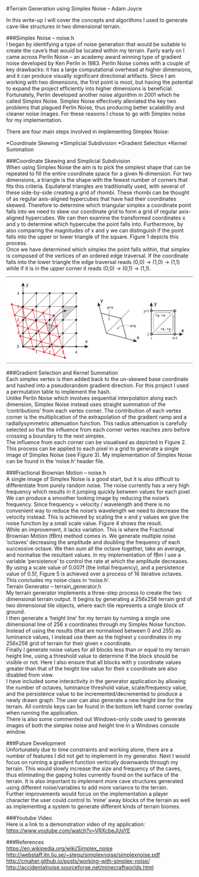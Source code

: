 #Terrain Generation using Simplex Noise – Adam Joyce

In this write-up I will cover the concepts and algorithms I used to generate cave-like structures in two dimensional terrain. 

###Simplex Noise – noise.h  
I began by identifying a type of noise generation that would be suitable to create the cave’s that would be located within my terrain.  Fairly early on I came across Perlin Noise – an academy award winning type of gradient noise developed by Ken Perlin in 1983.  Perlin Noise comes with a couple of key drawbacks: it has a large computational overhead at higher dimensions, and it can produce visually significant directional artifacts.  Since I am working with two dimensions, the first point is moot, but having the potential to expand the project efficiently into higher dimensions is beneficial.  Fortunately, Perlin developed another noise algorithm in 2001 which he called Simplex Noise.  Simplex Noise effectively alleviated the key two problems that plagued Perlin Noise, thus producing better scalability and cleaner noise images.  For these reasons I chose to go with Simplex noise for my implementation.  

There are four main steps involved in implementing Simplex Noise: 

*Coordinate Skewing
*Simplicial Subdivision
*Gradient Selection 
*Kernel Summation  

###Coordinate Skewing and Simplicial Subdivision  
When using Simplex Noise the aim is to pick the simplest shape that can be repeated to fill the entire coordinate space for a given N-dimension.  For two dimensions, a triangle is the shape with the fewest number of corners that fits this criteria.  Equilateral triangles are traditionally used, with several of these side-by-side creating a grid of rhombi.  These rhombi can be thought of as regular axis-aligned hypercubes that have had their coordinates skewed.  Therefore to determine which triangular simplex a coordinate point falls into we need to skew our coordinate grid to form a grid of regular axis-aligned hypercubes.  We can then examine the transformed coordinates x and y to determine which hypercube the point falls into.  Furthermore, by also comparing the magnitudes of x and y we can distinguish if the point falls into the upper or lower triangle of the square.  Figure 1 depicts this process.   
Once we have determined which simplex the point falls within, that simplex is composed of the vertices of an ordered edge traversal.  If the coordinate falls into the lower triangle the edge traversal reads (0,0) -> (1,0) -> (1,1) while if it is in the upper corner it reads (0,0) -> (0,1) -> (1,1).  

![Coordinate Skewing](https://raw.githubusercontent.com/adamjoyce/octet/terrain/octet/src/examples/terrain_generator/Images/coord_sewing.PNG "Coordinate Skewing")
   
###Gradient Selection and Kernel Summation  
Each simplex vertex is then added back to the un-skewed base coordinate and hashed into a pseudorandom gradient direction.  For this project I used a permutation table to implement the hash.  
Unlike Perlin Noise which involves sequential interpolation along each dimension, Simplex Noise instead uses straight summation of the ‘contributions’ from each vertex corner.  The contribution of each vertex corner is the multiplication of the extrapolation of the gradient ramp and a radiallysymmetric attenuation function.  This radius attenuation is carefully selected so that the influence from each corner vertex reaches zero before crossing a boundary to the next simplex.  
The influence from each corner can be visualised as depicted in Figure 2.  
This process can be applied to each pixel in a grid to generate a single image of Simplex Noise (see Figure 3).  My implementation of Simplex Noise can be found in the ‘noise.h’ header file.         

###Fractional Brownian Motion – noise.h  
A single image of Simplex Noise is a good start, but it is also difficult to differentiate from purely random noise.  The noise currently has a very high frequency which results in it jumping quickly between values for each pixel.  We can produce a smoother looking image by reducing the noise’s frequency.  Since frequency = velocity / wavelength and there is no convenient way to reduce the noise’s wavelength we need to decrease the velocity instead.  This is achieved by scaling the x and y values we give the noise function by a small scale value.  Figure 4 shows the result.  
While an improvement, it lacks variation.  This is where the Fractional Brownian Motion (fBm) method comes in.  We generate multiple noise ‘octaves’ decreasing the amplitude and doubling the frequency of each successive octave.  We then sum all the octave together, take an average, and normalise the resultant values.  In my implementation of fBm I use a variable ‘persistence’ to control the rate at which the amplitude decreases.  By using a scale value of 0.007f (the initial frequency), and a persistence value of 0.5f, Figure 5 is achieved over a process of 16 iterative octaves. 
This concludes my noise class in ‘noise.h’.  
Terrain Generator – terrain_generator.h  
My terrain generator implements a three-step process to create the two dimensional terrain output.  It begins by generating a 256x256 terrain grid of two dimensional tile objects, where each tile represents a single block of ground.    
I then generate a ‘height line’ for my terrain by running a single one dimensional line of 256 x coordinates through my Simplex Noise function.  Instead of using the results (that are normalised between 0 and 255) as luminance values, I instead use them as the highest y coordinates in my 256x256 grid of terrain for their given x coordinate.  
Finally I generate noise values for all blocks less than or equal to my terrain height line, using a threshold value to determine if the block should be visible or not.  Here I also ensure that all blocks with y coordinate values greater than that of the height line value for their x coordinate are also disabled from view.  
I have included some interactivity in the generator application by allowing the number of octaves, luminance threshold value, scale/frequency value, and the persistence value to be 
incremented/decremented to produce a newly drawn graph.  The user can also generate a new height line for the terrain.  All controls keys can be found in the bottom left hand corner overlay when running the application.  
There is also some commented out Windows-only code used to generate images of both the simplex noise and height line in a Windows console window.  

###Future Development  
Unfortunately due to time constraints and working alone, there are a number of features I did not get to implement in my generator.  Next I would focus on running a gradient function vertically downwards through my terrain.  This would slowly increase the size and frequency of the caves, thus eliminating the gaping holes currently found on the surface of the terrain.  It is also important to implement more cave structures generated using different noise/variables to add more variance to the terrain.  
Further improvements would focus on the implementation a player character the user could control to ‘mine’ away blocks of the terrain as well as implementing a system to generate different kinds of terrain biomes.  

###Youtube Video  
Here is a link to a demonstration video of my application:  
https://www.youtube.com/watch?v=VRXcbeJUsYE  

###References  
https://en.wikipedia.org/wiki/Simplex_noise  
http://webstaff.itn.liu.se/~stegu/simplexnoise/simplexnoise.pdf  
http://cmaher.github.io/posts/working-with-simplex-noise/  
http://accidentalnoise.sourceforge.net/minecraftworlds.html   
